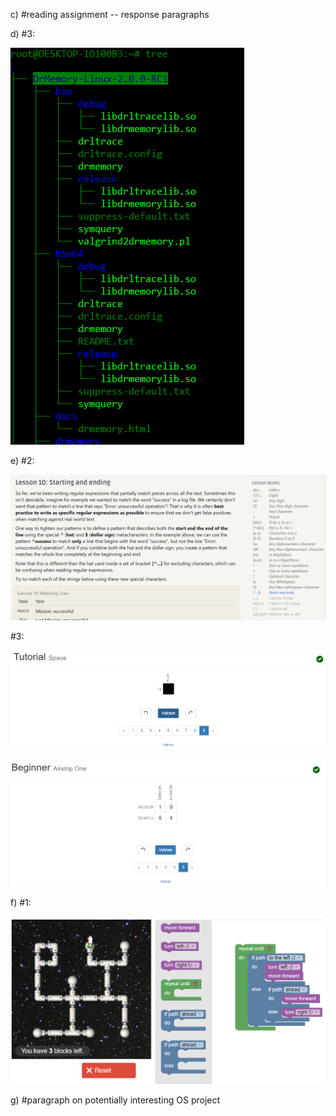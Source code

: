 c) #reading assignment -- response paragraphs

d) #3:


![Screenshot](https://github.com/drochecsp2017/CSCI4966/blob/master/images/CSCI4966%20--%20lab1-d3.PNG)

e) #2:

![Screenshot](images/CSCI4966--lab1-e2.PNG)

#3:

![Screenshot](https://github.com/drochecsp2017/CSCI4966/blob/master/images/CSCI4966--lab1-e3-1.PNG)


![Screenshot](https://github.com/drochecsp2017/CSCI4966/blob/master/images/CSCI4966--lab1-e3-2.PNG)

f) #1:

![Screenshot](https://github.com/drochecsp2017/CSCI4966/blob/master/images/CSCI4966--lab1-f1.PNG)

g) #paragraph on potentially interesting OS project
